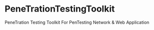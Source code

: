 # PeneTrationTestingToolkit
PeneTration Testing Toolkit For PenTesting Network &amp; Web Application
